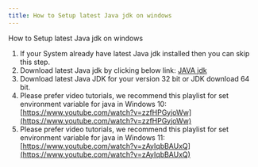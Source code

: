 ```yaml
---
title: How to Setup latest Java jdk on windows
---
```


How to Setup latest Java jdk on windows

1. If your System already have latest Java jdk installed then you can skip this step.
2. Download latest Java jdk by clicking below link: [JAVA jdk](https://www.oracle.com/java/technologies/downloads/)
3. Download latest Java JDK for your version 32 bit or JDK download 64 bit.
4. Please prefer video tutorials, we recommend this playlist for set environment variable for java in Windows 10: [https://www.youtube.com/watch?v=zzfHPGyjoWw](https://www.youtube.com/watch?v=zzfHPGyjoWw)
5. Please prefer video tutorials, we recommend this playlist for set environment variable for java in Windows 11: [https://www.youtube.com/watch?v=zAyIqbBAUxQ](https://www.youtube.com/watch?v=zAyIqbBAUxQ) 
